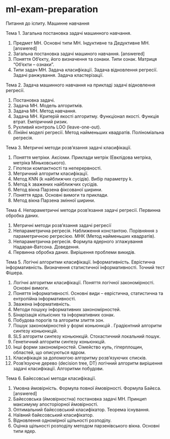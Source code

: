 ﻿# ml-exam-preparation

Питання до іспитy.
Машинне навчання

Тема 1. Загальна постановка задачі машинного  навчання.
1.	Предмет МН. Основні типи МН. Індуктивне та Дедуктивне МН. [answered]
2.	Загальна постановка задачі машиного   навчання. [answered]
3.	Поняття Об’єкту, його визначення та ознаки. Типи ознак. Матриця “Об’єкти – ознаки”.
4.	Типи задач МН. Задача класифікації. Задача відновлення регресії. Задачі ранжування. Задача кластерізації.

Тема 2.  Задача машинного  навчання на прикладі задачі відновлення регресії.
1.	Постановка задачі.
2.	Задача МН. Модель алгоритмів. 
3.	Задача МН. Метод навчання.
4.	Задача МН. Критерій якості алгоритму. Функціонал якості. Функція втрат. Емпіричний ризик.
5.	Рухливий контроль LOO (leave-one-out).
6.	Лінійні моделі регресії. Метод найменьших квадратів. Поліноміальна регресія.

Тема 3. Метричні методи розв’язання задачі класифікації.
1.	Поняття метріки. Аксіоми. Приклади метрік (Евклідова метріка, метріка Міньковського).
2.	Гіпотези компактності та неперервності.
3.	Метричний алгоритм класифікації.
4.	Метод KNN (k найближчих сусідів). Вибір параметру k.
5.	Метод k зважених найближчих сусідів.
6.	Метод вікна Парзена фіксованої ширини.
7.	Поняття ядра. Основні вимоги та приклади.
8.	Метод вікна Парзена змінної ширини.

Тема 4. Непараметричні методи розв’язання задачі регресії. Первинна обробка даних.
1.	Метричні методи розв’язання задачі регресії
2.	Непараметрична регресія. Наближення константою. Порівняння з параметричною регресією. МНК (Метод найменьших квадратів). 
3.	Непараметрична регресія. Формула ядерного зглажування Надарая–Ватсона. Доведення.
4.	Первинна обробка даних. Вирішення проблеми викидів.

Тема 5. Логічні алгоритми  класифікації. Інформативність. Еврістична інформативність. Визначення статистичної інформативності. Точний тест Фішера.
1.	Логічні алгоритми класифікації. Поняття логічної закономірності. Основні вимоги.
2.	Поняття інформативності. Основні види – еврістична, статистична та ентропійна інформативності.
3.	Зважена інформативність.
4.	Методи пошуку інформативних закономірностей.
5.	Бінарізація кількісних та інформативних ознак.
6.	Побудова порогів та алгоритм злиття зон.
7.	Пошук закономірностей у формі коньюнкцій . Градієнтний алгоритм синтезу коньюнкцій.
8.	SLS алгоритм синтезу коньюнкцій. Стохастичний локальний пошук.
9.	Генетичний алгоритм синтезу коньюнкцій.
10.	Інші форми закономірностей. Сімейство куль, гіперплощин, областей, що описуються ядром.
11.	Класифікація за допомогою алгоритму розв’язуючих списків.
12.	Розв’язуюче дерево (decision tree, DT) логічний алгоритм вирішення задачі класифікації. Алгоритми побудови.

Тема 6. Байєсовські методи класифікації. 
1.	Умовна ймовірність. Формула повної ймовірності. Формула Байєса. [answered]
2.	Байєсовська (ймовірностна) постановка задачі МН. Принцип максимуму апосторіорної ймовірності.
3.	Оптимальний байєсовський  класифікатор. Теорема існування.
4.	Наївний байєсовський  класифікатор.
5.	Відновлення одномірної щільності розподілу.
6.	Оцінка щільності розподілу методом парзенівського вікна. Основні типи ядер.
